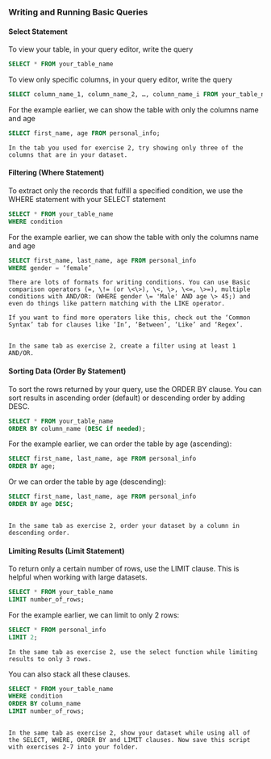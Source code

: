### Writing and Running Basic Queries

#### Select Statement

To view your table, in your query editor, write the query

```sql
SELECT * FROM your_table_name
```

To view only specific columns, in your query editor, write the query

```sql
SELECT column_name_1, column_name_2, …, column_name_i FROM your_table_name
```

For the example earlier, we can show the table with only the columns name and age

``` sql
SELECT first_name, age FROM personal_info;
```

```{admonition} Exercise \#4
In the tab you used for exercise 2, try showing only three of the columns that are in your dataset.
```

#### Filtering (Where Statement)

To extract only the records that fulfill a specified condition, we use the WHERE statement with your SELECT statement 
```sql
SELECT * FROM your_table_name
WHERE condition
```

For the example earlier, we can show the table with only the columns name and age

```sql
SELECT first_name, last_name, age FROM personal_info
WHERE gender = ‘female’
```

```{tip}
There are lots of formats for writing conditions. You can use Basic comparison operators (=, \!= (or \<\>), \<, \>, \<=, \>=), multiple conditions with AND/OR: (WHERE gender \= 'Male' AND age \> 45;) and even do things like pattern matching with the LIKE operator. 

If you want to find more operators like this, check out the ‘Common Syntax’ tab for clauses like ‘In’, ‘Between’, ‘Like’ and ‘Regex’. 
```

```{admonition} Exercise \#5

In the same tab as exercise 2, create a filter using at least 1 AND/OR. 
```
#### Sorting Data (Order By Statement)

To sort the rows returned by your query, use the ORDER BY clause. You can sort results in ascending order (default) or descending order by adding DESC.

```sql
SELECT * FROM your_table_name
ORDER BY column_name (DESC if needed);
```

For the example earlier, we can order the table by age (ascending):

```sql 
SELECT first_name, last_name, age FROM personal_info
ORDER BY age;
```

Or we can order the table by age (descending):
```sql
SELECT first_name, last_name, age FROM personal_info
ORDER BY age DESC;
```

```{admonition} Exercise \#6

In the same tab as exercise 2, order your dataset by a column in descending order. 
```
#### Limiting Results (Limit Statement)

To return only a certain number of rows, use the LIMIT clause. This is helpful when working with large datasets.

```sql
SELECT * FROM your_table_name
LIMIT number_of_rows;
```

For the example earlier, we can limit to only 2 rows:

```sql 
SELECT * FROM personal_info
LIMIT 2;
```

```{admonition} Exercise \#7
In the same tab as exercise 2, use the select function while limiting results to only 3 rows. 
```

You can also stack all these clauses. 

```sql 
SELECT * FROM your_table_name
WHERE condition
ORDER BY column_name
LIMIT number_of_rows;
```

```{admonition} Exercise \#8

In the same tab as exercise 2, show your dataset while using all of the SELECT, WHERE, ORDER BY and LIMIT clauses. Now save this script with exercises 2-7 into your folder. 
```